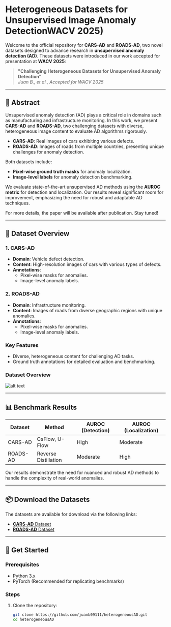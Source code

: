 # Heterogeneous Datasets for Unsupervised Image Anomaly DetectionWACV 2025)

Welcome to the official repository for **CARS-AD** and **ROADS-AD**, two novel datasets designed to advance research in **unsupervised anomaly detection (AD)**. These datasets were introduced in our work accepted for presentation at **WACV 2025**:

> **"Challenging Heterogeneous Datasets for Unsupervised Anomaly Detection"**  
> *Juan B., et al., Accepted for WACV 2025*

---

## 📖 Abstract

Unsupervised anomaly detection (AD) plays a critical role in domains such as manufacturing and infrastructure monitoring. In this work, we present **CARS-AD** and **ROADS-AD**, two challenging datasets with diverse, heterogeneous image content to evaluate AD algorithms rigorously.

- **CARS-AD**: Real images of cars exhibiting various defects.  
- **ROADS-AD**: Images of roads from multiple countries, presenting unique challenges for anomaly detection.

Both datasets include:  
- **Pixel-wise ground truth masks** for anomaly localization.  
- **Image-level labels** for anomaly detection benchmarking.  

We evaluate state-of-the-art unsupervised AD methods using the **AUROC metric** for detection and localization. Our results reveal significant room for improvement, emphasizing the need for robust and adaptable AD techniques.  

For more details, the paper will be available after publication. Stay tuned!

---

## 📂 Dataset Overview

### 1. **CARS-AD**
- **Domain**: Vehicle defect detection.  
- **Content**: High-resolution images of cars with various types of defects.  
- **Annotations**:  
  - Pixel-wise masks for anomalies.  
  - Image-level anomaly labels.  

### 2. **ROADS-AD**
- **Domain**: Infrastructure monitoring.  
- **Content**: Images of roads from diverse geographic regions with unique anomalies.  
- **Annotations**:  
  - Pixel-wise masks for anomalies.  
  - Image-level anomaly labels.  

### Key Features
- Diverse, heterogeneous content for challenging AD tasks.  
- Ground truth annotations for detailed evaluation and benchmarking.  

### Dataset Overview
![alt text](http://url/to/img.png)

---

## 📊 Benchmark Results

| Dataset  | Method               | AUROC (Detection) | AUROC (Localization) |
|----------|----------------------|-------------------|-----------------------|
| CARS-AD  | CsFlow, U-Flow       | High              | Moderate             |
| ROADS-AD | Reverse Distillation | Moderate          | High                 |

Our results demonstrate the need for nuanced and robust AD methods to handle the complexity of real-world anomalies.

---

## 📦 Download the Datasets

The datasets are available for download via the following links:  

- [**CARS-AD** Dataset](https://github.com/juanb09111/heterogeneousAD)  
- [**ROADS-AD** Dataset](https://github.com/juanb09111/heterogeneousAD)  

---

## 🚀 Get Started

### Prerequisites
- Python 3.x  
- PyTorch (Recommended for replicating benchmarks)  

### Steps
1. Clone the repository:  
   ```bash
   git clone https://github.com/juanb09111/heterogeneousAD.git
   cd heterogeneousAD
